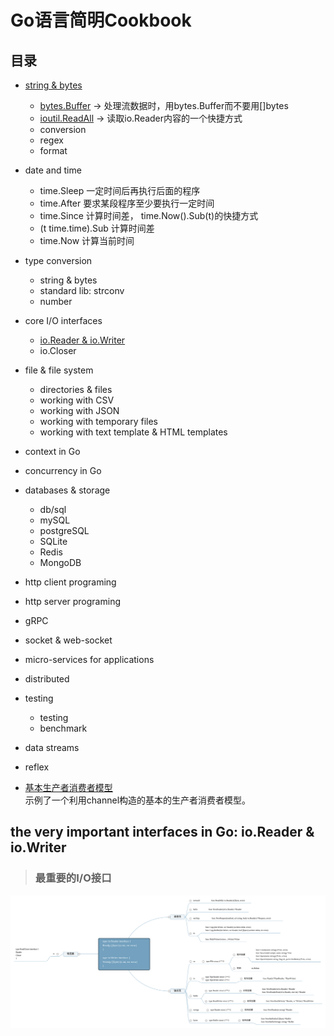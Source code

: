 # Go语言简明Cookbook

## 目录
* [string & bytes](bytestrings)
    - [bytes.Buffer](bytestrings/buffer.go) -> 处理流数据时，用bytes.Buffer而不要用[]bytes 
    - [ioutil.ReadAll](bytestrings/buffer.go) -> 读取io.Reader内容的一个快捷方式
    - conversion
    - regex
    - format
* date and time
    - time.Sleep 一定时间后再执行后面的程序
    - time.After 要求某段程序至少要执行一定时间
    - time.Since 计算时间差， time.Now().Sub(t)的快捷方式
    - (t time.time).Sub 计算时间差
    - time.Now 计算当前时间
* type conversion
    - string & bytes
    - standard lib: strconv
    - number
* core I/O interfaces
    - [io.Reader & io.Writer](./go-briefer-cookbook.md#the-very-important-interfaces-in-go-ioreader--iowriter)
    - io.Closer
* file & file system
    - directories & files
    - working with CSV
    - working with JSON
    - working with temporary files
    - working with text template & HTML templates
* context in Go
* concurrency in Go
* databases & storage
    - db/sql
    - mySQL
    - postgreSQL
    - SQLite
    - Redis
    - MongoDB
* http client programing
* http server programing
* gRPC
* socket & web-socket
* micro-services for applications
* distributed
* testing
    * testing
    * benchmark
* data streams
* reflex

* [基本生产者消费者模型](production_and_consumer/production_and_consumer.go)  
示例了一个利用channel构造的基本的生产者消费者模型。

## the very important interfaces in Go: io.Reader & io.Writer
> ### 最重要的I/O接口

![](../img/io.Reader++io.Writer+interfaces.svg)